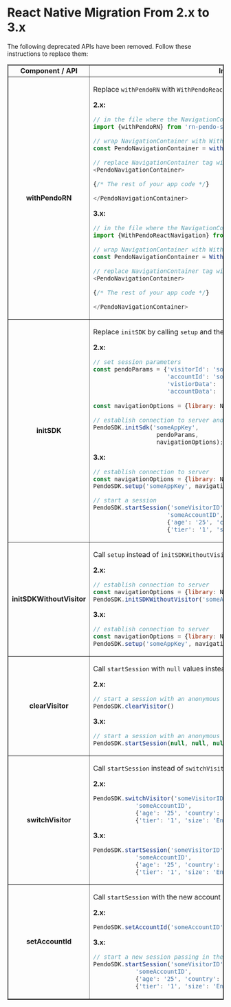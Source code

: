 # React Native Migration From 2.x to 3.x


The following deprecated APIs have been removed. Follow these instructions to replace them:

<table border =2>

<tr>
<td align=center><b>Component / API </td>
<td align=center><b>Instructions</b></td>
</tr>

<!--- new row --->

<tr>
<td align=center><b>withPendoRN </td>
<td>

Replace `withPendoRN` with `WithPendoReactNavigation`:

<b>2.x:</b>

```javascript
// in the file where the NavigationContainer is created
import {withPendoRN} from 'rn-pendo-sdk'    

// wrap NavigationContainer with WithPendoReactNavigation HOC
const PendoNavigationContainer = withPendoRN(NavigationContainer);    

// replace NavigationContainer tag with PendoNavigationContainer tag
<PendoNavigationContainer>

{/* The rest of your app code */}

</PendoNavigationContainer>
```

<b>3.x:</b>

```javascript
// in the file where the NavigationContainer is created
import {WithPendoReactNavigation} from 'rn-pendo-sdk'    

// wrap NavigationContainer with WithPendoReactNavigation HOC
const PendoNavigationContainer = WithPendoReactNavigation(NavigationContainer);    

// replace NavigationContainer tag with PendoNavigationContainer tag
<PendoNavigationContainer>

{/* The rest of your app code */}

</PendoNavigationContainer>
```

</td>
</tr>

<!--- new row --->

<tr>
<td align=center><b>initSDK </td>
<td>

Replace `initSDK` by calling `setup` and then `startSession`.

<b>2.x:</b>

```javascript
// set session parameters
const pendoParams = {'visitorId': 'someVisitorID',
                     'accountId': 'someAccountID',
                     'vistiorData':  {'age': '25', 'country': 'USA'},
                     'accountData':  {'tier': '1', 'size': 'Enterprise'}};
                     
const navigationOptions = {library: NavigationLibraryType.ReactNavigation};

// establish connection to server and start a session
PendoSDK.initSdk('someAppKey', 
                  pendoParams, 
                  navigationOptions);
```

<b>3.x:</b>

```javascript
// establish connection to server
const navigationOptions = {library: NavigationLibraryType.ReactNavigation};
PendoSDK.setup('someAppKey', navigationOptions);

// start a session
PendoSDK.startSession('someVisitorID', 
                     'someAccountID', 
                     {'age': '25', 'country': 'USA'}, 
                     {'tier': '1', 'size': 'Enterprise'});
```

</td>
</tr>

<!--- new row --->

<tr>
<td align=center><b>initSDKWithoutVisitor </td>
<td>

Call `setup` instead of `initSDKWithoutVisitor`.

<b>2.x:</b>

```javascript
// establish connection to server
const navigationOptions = {library: NavigationLibraryType.ReactNavigation};
PendoSDK.initSDKWithoutVisitor('someAppKey', navigationOptions);
```

<b>3.x:</b>

```javascript
// establish connection to server
const navigationOptions = {library: NavigationLibraryType.ReactNavigation};
PendoSDK.setup('someAppKey', navigationOptions);
```

</td>
</tr>

<!--- new row --->

<tr>
<td align=center><b>clearVisitor </td>
<td>

Call `startSession` with `null` values instead of `clearVisitor`.

<b>2.x:</b>

```javascript
// start a session with an anonymous visitor
PendoSDK.clearVisitor()
```

<b>3.x:</b>

```javascript
// start a session with an anonymous visitor
PendoSDK.startSession(null, null, null, null);
```

</td>
</tr>

<!--- new row --->

<tr>
<td align=center><b>switchVisitor </td>
<td>

Call `startSession` instead of `switchVisitor`.

<b>2.x:</b>

```javascript
PendoSDK.switchVisitor('someVisitorID', 
            'someAccountID', 
            {'age': '25', 'country': 'USA'}, 
            {'tier': '1', 'size': 'Enterprise'});
```

<b>3.x:</b>

```javascript
PendoSDK.startSession('someVisitorID', 
            'someAccountID', 
            {'age': '25', 'country': 'USA'}, 
            {'tier': '1', 'size': 'Enterprise'});
```

</td>
</tr>

<!--- new row --->

<tr>
<td align=center><b>setAccountId </td>
<td>

Call `startSession` with the new account id value instead of `setAccountId`.

<b>2.x:</b>

```javascript
PendoSDK.setAccountId('someAccountID');
```

<b>3.x:</b>

```javascript
// start a new session passing in the new accountId 
PendoSDK.startSession('someVisitorID', 
            'someAccountID', 
            {'age': '25', 'country': 'USA'}, 
            {'tier': '1', 'size': 'Enterprise'});
```

</td>
</tr>
</table>